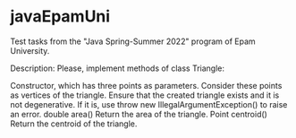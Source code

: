 # javaEpamUni
Test tasks from the "Java Spring-Summer 2022" program of Epam University.

Description:
Please, implement methods of class Triangle:

Constructor, which has three points as parameters.
Consider these points as vertices of the triangle.
Ensure that the created triangle exists and it is not degenerative.
If it is, use throw new IllegalArgumentException() to raise an error.
double area()
Return the area of the triangle.
Point centroid()
Return the centroid of the triangle.
